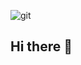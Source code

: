 ![git](https://github.com/user-attachments/assets/7048174b-9280-4297-850e-4f9fd97118a8)


## Hi there 👋

<!--
**matheus-souza-matos/matheus-souza-matos** is a ✨ _special_ ✨ repository because its `README.md` (this file) appears on your GitHub profile.

Here are some ideas to get you started:

- 🔭 I’m currently working on ...
- 🌱 I’m currently learning ...
- 👯 I’m looking to collaborate on ...
- 🤔 I’m looking for help with ...
- 💬 Ask me about ...
- 📫 How to reach me: ...
- 😄 Pronouns: ...
- ⚡ Fun fact: ...
-->
